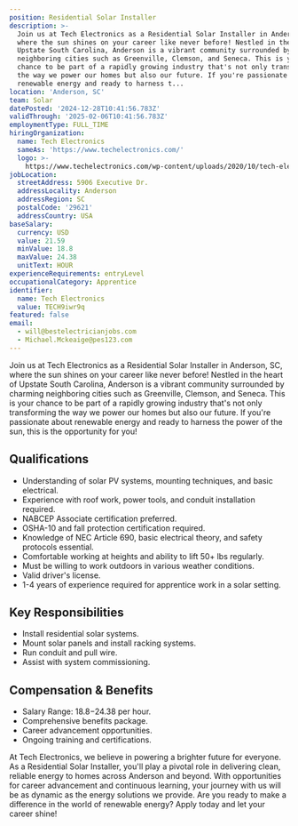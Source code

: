 ```yaml
---
position: Residential Solar Installer
description: >-
  Join us at Tech Electronics as a Residential Solar Installer in Anderson, SC,
  where the sun shines on your career like never before! Nestled in the heart of
  Upstate South Carolina, Anderson is a vibrant community surrounded by charming
  neighboring cities such as Greenville, Clemson, and Seneca. This is your
  chance to be part of a rapidly growing industry that's not only transforming
  the way we power our homes but also our future. If you're passionate about
  renewable energy and ready to harness t...
location: 'Anderson, SC'
team: Solar
datePosted: '2024-12-28T10:41:56.783Z'
validThrough: '2025-02-06T10:41:56.783Z'
employmentType: FULL_TIME
hiringOrganization:
  name: Tech Electronics
  sameAs: 'https://www.techelectronics.com/'
  logo: >-
    https://www.techelectronics.com/wp-content/uploads/2020/10/tech-electronics-logo.png
jobLocation:
  streetAddress: 5906 Executive Dr.
  addressLocality: Anderson
  addressRegion: SC
  postalCode: '29621'
  addressCountry: USA
baseSalary:
  currency: USD
  value: 21.59
  minValue: 18.8
  maxValue: 24.38
  unitText: HOUR
experienceRequirements: entryLevel
occupationalCategory: Apprentice
identifier:
  name: Tech Electronics
  value: TECH9iwr9q
featured: false
email:
  - will@bestelectricianjobs.com
  - Michael.Mckeaige@pes123.com
---
```




Join us at Tech Electronics as a Residential Solar Installer in Anderson, SC, where the sun shines on your career like never before! Nestled in the heart of Upstate South Carolina, Anderson is a vibrant community surrounded by charming neighboring cities such as Greenville, Clemson, and Seneca. This is your chance to be part of a rapidly growing industry that's not only transforming the way we power our homes but also our future. If you're passionate about renewable energy and ready to harness the power of the sun, this is the opportunity for you!

## Qualifications

- Understanding of solar PV systems, mounting techniques, and basic electrical.
- Experience with roof work, power tools, and conduit installation required.
- NABCEP Associate certification preferred.
- OSHA-10 and fall protection certification required.
- Knowledge of NEC Article 690, basic electrical theory, and safety protocols essential.
- Comfortable working at heights and ability to lift 50+ lbs regularly.
- Must be willing to work outdoors in various weather conditions.
- Valid driver's license.
- 1-4 years of experience required for apprentice work in a solar setting.

## Key Responsibilities

- Install residential solar systems.
- Mount solar panels and install racking systems.
- Run conduit and pull wire.
- Assist with system commissioning.

## Compensation & Benefits

- Salary Range: $18.8-$24.38 per hour.
- Comprehensive benefits package.
- Career advancement opportunities.
- Ongoing training and certifications.

At Tech Electronics, we believe in powering a brighter future for everyone. As a Residential Solar Installer, you'll play a pivotal role in delivering clean, reliable energy to homes across Anderson and beyond. With opportunities for career advancement and continuous learning, your journey with us will be as dynamic as the energy solutions we provide. Are you ready to make a difference in the world of renewable energy? Apply today and let your career shine!

